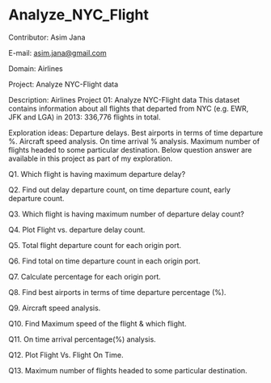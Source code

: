 # Analyze_NYC_Flight
Contributor: Asim Jana

E-mail:	     asim.jana@gmail.com

Domain:  Airlines

Project: Analyze NYC-Flight data

Description: Airlines Project 01: Analyze NYC-Flight data This dataset contains information about all flights that departed from NYC (e.g. EWR, JFK and LGA) in 2013: 336,776 flights in total.

Exploration ideas: Departure delays. Best airports in terms of time departure %. Aircraft speed analysis. On time arrival % analysis. Maximum number of flights headed to some particular destination.
Below question answer are available in this project as part of my exploration.

Q1. Which flight is having maximum departure delay?

Q2. Find out delay departure count, on time departure count, early departure count.

Q3. Which flight is having maximum number of departure delay count?

Q4. Plot Flight vs. departure delay count.

Q5. Total flight departure count for each origin port.

Q6. Find total on time departure count in each origin port.

Q7. Calculate percentage for each origin port.

Q8. Find best airports in terms of time departure percentage (%).

Q9. Aircraft speed analysis.

Q10. Find Maximum speed of the flight & which flight.

Q11. On time arrival percentage(%) analysis.

Q12. Plot Flight Vs. Flight On Time.

Q13. Maximum number of flights headed to some particular destination.

